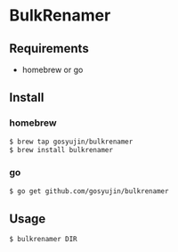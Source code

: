 # BulkRenamer

## Requirements

- homebrew or go

## Install

### homebrew

```sh
$ brew tap gosyujin/bulkrenamer                                                                                                                                                     
$ brew install bulkrenamer
```

### go

```sh
$ go get github.com/gosyujin/bulkrenamer
```

## Usage

```sh
$ bulkrenamer DIR
```
